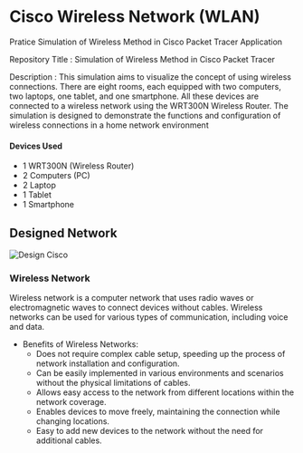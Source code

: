 # Cisco Wireless Network (WLAN)
Pratice Simulation of Wireless Method in Cisco Packet Tracer Application

Repository Title : Simulation of Wireless Method in Cisco Packet Tracer

Description : This simulation aims to visualize the concept of using wireless connections. There are eight rooms, each equipped with two computers, two laptops, one tablet, and one smartphone. All these devices are connected to a wireless network using the WRT300N Wireless Router. The simulation is designed to demonstrate the functions and configuration of wireless connections in a home network environment

#### Devices Used
  - 1 WRT300N (Wireless Router)
  - 2 Computers (PC)
  - 2 Laptop
  - 1 Tablet
  - 1 Smartphone
    
## Designed Network
![Design Cisco](https://github.com/Alizaaaja4/Cisco_Wireless_Network_WLAN/blob/main/Dokumentasi.jpeg)

### Wireless Network
Wireless network is a computer network that uses radio waves or electromagnetic waves to connect devices without cables. Wireless networks can be used for various types of communication, including voice and data. 

- Benefits of Wireless Networks:
  - Does not require complex cable setup, speeding up the process of network installation and configuration.
  - Can be easily implemented in various environments and scenarios without the physical limitations of cables.
  - Allows easy access to the network from different locations within the network coverage.
  - Enables devices to move freely, maintaining the connection while changing locations.
  - Easy to add new devices to the network without the need for additional cables.
